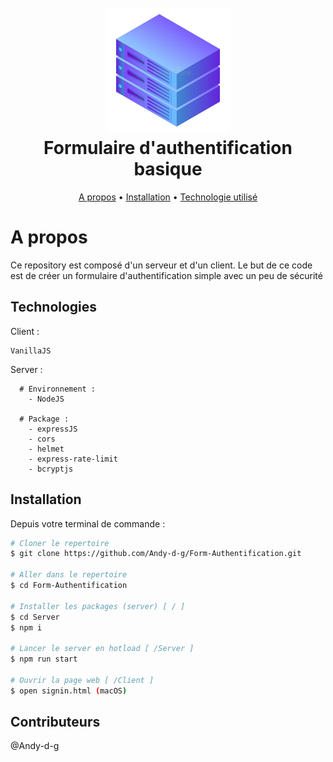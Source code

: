 <div align="center">
  <h1>
    <br>
    <a href=""><img src="server.jpg" alt="Favicon" width="200"></a>
    <br>
    Formulaire d'authentification basique
    <br>
  </h1>
</div>

<div align="center">
  <a href="#a-propos">A propos</a> •
  <a href="#installation">Installation</a> •
  <a href="#technologies">Technologie utilisé</a> 
</div>

# A propos

Ce repository est composé d'un serveur et d'un client.
Le but de ce code est de créer un formulaire d'authentification simple avec un peu de sécurité

## Technologies

Client : 
```
VanillaJS
```

Server :
```
  # Environnement : 
    - NodeJS
  
  # Package : 
    - expressJS
    - cors
    - helmet
    - express-rate-limit
    - bcryptjs
```
## Installation

Depuis votre terminal de commande : 

```bash
# Cloner le repertoire
$ git clone https://github.com/Andy-d-g/Form-Authentification.git

# Aller dans le repertoire
$ cd Form-Authentification

# Installer les packages (server) [ / ]
$ cd Server
$ npm i

# Lancer le server en hotload [ /Server ]
$ npm run start

# Ouvrir la page web [ /Client ]
$ open signin.html (macOS)

```
## Contributeurs

@Andy-d-g
